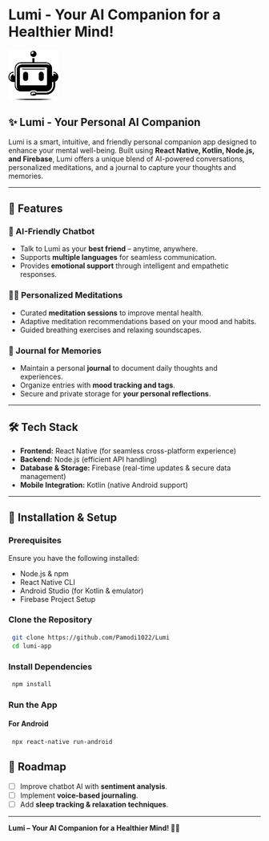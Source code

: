 # Lumi - Your AI Companion for a Healthier Mind!

![Lumi Logo](Frontend/assets/robot.png) 

## ✨ Lumi - Your Personal AI Companion
Lumi is a smart, intuitive, and friendly personal companion app designed to enhance your mental well-being. Built using **React Native, Kotlin, Node.js, and Firebase**, Lumi offers a unique blend of AI-powered conversations, personalized meditations, and a journal to capture your thoughts and memories.

---

## 🌟 Features

### 🤖 AI-Friendly Chatbot
- Talk to Lumi as your **best friend** – anytime, anywhere.
- Supports **multiple languages** for seamless communication.
- Provides **emotional support** through intelligent and empathetic responses.

### 🧘‍♂️ Personalized Meditations
- Curated **meditation sessions** to improve mental health.
- Adaptive meditation recommendations based on your mood and habits.
- Guided breathing exercises and relaxing soundscapes.

### 📖 Journal for Memories
- Maintain a personal **journal** to document daily thoughts and experiences.
- Organize entries with **mood tracking and tags**.
- Secure and private storage for **your personal reflections**.

---

## 🛠️ Tech Stack

- **Frontend:** React Native (for seamless cross-platform experience)
- **Backend:** Node.js (efficient API handling)
- **Database & Storage:** Firebase (real-time updates & secure data management)
- **Mobile Integration:** Kotlin (native Android support)

---

## 🚀 Installation & Setup

### Prerequisites
Ensure you have the following installed:
- Node.js & npm
- React Native CLI
- Android Studio (for Kotlin & emulator)
- Firebase Project Setup

### Clone the Repository
```sh
 git clone https://github.com/Pamodi1022/Lumi
 cd lumi-app
```

### Install Dependencies
```sh
 npm install
```

### Run the App
#### For Android
```sh
 npx react-native run-android
```

## 📌 Roadmap
- [ ] Improve chatbot AI with **sentiment analysis**.
- [ ] Implement **voice-based journaling**.
- [ ] Add **sleep tracking & relaxation techniques**.

---
**Lumi – Your AI Companion for a Healthier Mind! 🌿💙**
